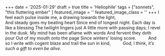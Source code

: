 +++
date = '2025-01-29'
draft = true
title = 'Heliophile'
tags = ["sonnets", "this fluttering ember" ]
featured_image = ''
featured_image_class = ''
+++
I feel each pulse inside me, 
a drawing towards the light,  
And steady goes my beating heart 
Since end of longest night. 
Each day is like a blessing 
The twilight lingers just
A little more with passing days;
I revel in the dusk. 
My mind has been aflame with words 
And fervent they doth pour
Out of my mouth onto the page
Since winters’ losing score. 
<span style="margin-left:2.5em;">And so I write with cogent blaze and trail the sun in kind,</span>
<span style="margin-left:2.5em;"><em>God,</em> I think, <em>it’s such a gift to even be alive.</em>
    </span> 